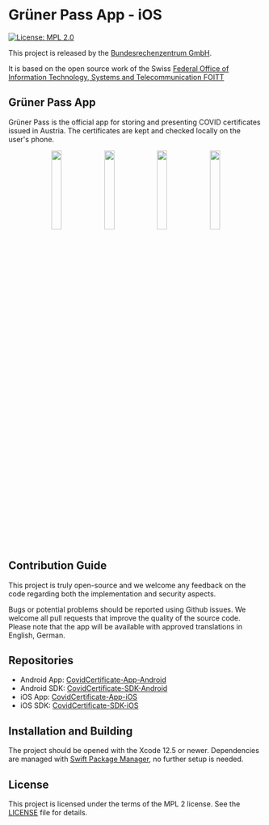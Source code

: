 # Grüner Pass App - iOS

[![License: MPL 2.0](https://img.shields.io/badge/License-MPL%202.0-brightgreen.svg)](https://github.com/BRZ-GmbH/CovidCertificate-App-iOS/blob/main/LICENSE)

This project is released by the [Bundesrechenzentrum GmbH](https://www.brz.gv.at/).

It is based on the open source work of the Swiss [Federal Office of Information Technology, Systems and Telecommunication FOITT](https://github.com/admin-ch/CovidCertificate-App-iOS)

## Grüner Pass App

Grüner Pass is the official app for storing and presenting COVID certificates issued in Austria.
The certificates are kept and checked locally on the user's phone.

<p align="center">
<img src="Documentation/screenshots/wallet/en/screenshot1.png" width="20%">
<img src="Documentation/screenshots/wallet/en/screenshot2.png" width="20%">
<img src="Documentation/screenshots/wallet/en/screenshot3.png" width="20%">
<img src="Documentation/screenshots/wallet/en/screenshot4.png" width="20%">
</p>


## Contribution Guide

This project is truly open-source and we welcome any feedback on the code regarding both the implementation and security aspects.

Bugs or potential problems should be reported using Github issues.
We welcome all pull requests that improve the quality of the source code.
Please note that the app will be available with approved translations in English, German.

## Repositories

* Android App: [CovidCertificate-App-Android](https://github.com/BRZ-GmbH/CovidCertificate-App-Android)
* Android SDK: [CovidCertificate-SDK-Android](https://github.com/BRZ-GmbH/CovidCertificate-SDK-Android)
* iOS App: [CovidCertificate-App-iOS](https://github.com/BRZ-GmbH/CovidCertificate-App-iOS)
* iOS SDK: [CovidCertificate-SDK-iOS](https://github.com/BRZ-GmbH/CovidCertificate-SDK-iOS)

## Installation and Building

The project should be opened with the Xcode 12.5 or newer.
Dependencies are managed with [Swift Package Manager](https://swift.org/package-manager), no further setup is needed.

## License

This project is licensed under the terms of the MPL 2 license. See the [LICENSE](LICENSE) file for details.
